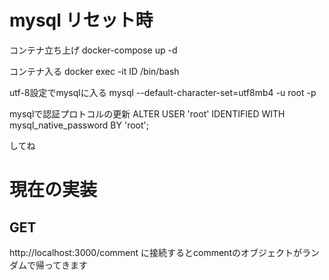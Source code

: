
# mysql リセット時
コンテナ立ち上げ
docker-compose up -d

コンテナ入る
docker exec -it ID /bin/bash

utf-8設定でmysqlに入る
mysql --default-character-set=utf8mb4 -u root -p

mysqlで認証プロトコルの更新
ALTER USER 'root' IDENTIFIED WITH mysql_native_password BY 'root';

してね

# 現在の実装
## GET
http://localhost:3000/comment に接続するとcommentのオブジェクトがランダムで帰ってきます